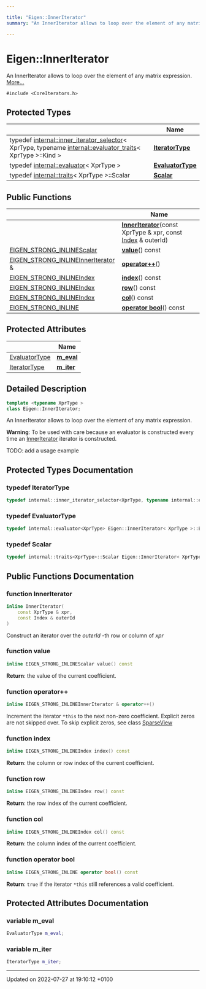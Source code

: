 ```yaml
---

title: "Eigen::InnerIterator"
summary: "An InnerIterator allows to loop over the element of any matrix expression. "

---
```


# Eigen::InnerIterator



An InnerIterator allows to loop over the element of any matrix expression.  [More...](#detailed-description)


`#include <CoreIterators.h>`

## Protected Types

|                | Name           |
| -------------- | -------------- |
| typedef <a href="http://example.org/classes/classeigen_1_1internal_1_1inner__iterator__selector/">internal::inner_iterator_selector</a>< XprType, typename <a href="http://example.org/classes/structeigen_1_1internal_1_1evaluator__traits/">internal::evaluator_traits</a>< XprType >::Kind > | **[IteratorType](http://example.org/classes/classeigen_1_1inneriterator/#typedef-iteratortype)**  |
| typedef <a href="http://example.org/classes/structeigen_1_1internal_1_1evaluator/">internal::evaluator</a>< XprType > | **[EvaluatorType](http://example.org/classes/classeigen_1_1inneriterator/#typedef-evaluatortype)**  |
| typedef <a href="http://example.org/classes/structeigen_1_1internal_1_1traits/">internal::traits</a>< XprType >::Scalar | **[Scalar](http://example.org/classes/classeigen_1_1inneriterator/#typedef-scalar)**  |

## Public Functions

|                | Name           |
| -------------- | -------------- |
| | **[InnerIterator](http://example.org/classes/classeigen_1_1inneriterator/#function-inneriterator)**(const XprType & xpr, const <a href="http://example.org/namespaces/namespaceeigen/#typedef-index">Index</a> & outerId) |
| <a href="http://example.org/files/macros_8h/#define-eigen-strong-inline">EIGEN_STRONG_INLINE</a><a href="http://example.org/classes/classeigen_1_1inneriterator/#typedef-scalar">Scalar</a> | **[value](http://example.org/classes/classeigen_1_1inneriterator/#function-value)**() const |
| <a href="http://example.org/files/macros_8h/#define-eigen-strong-inline">EIGEN_STRONG_INLINE</a><a href="http://example.org/classes/classeigen_1_1inneriterator/">InnerIterator</a> & | **[operator++](http://example.org/classes/classeigen_1_1inneriterator/#function-operator++)**() |
| <a href="http://example.org/files/macros_8h/#define-eigen-strong-inline">EIGEN_STRONG_INLINE</a><a href="http://example.org/namespaces/namespaceeigen/#typedef-index">Index</a> | **[index](http://example.org/classes/classeigen_1_1inneriterator/#function-index)**() const |
| <a href="http://example.org/files/macros_8h/#define-eigen-strong-inline">EIGEN_STRONG_INLINE</a><a href="http://example.org/namespaces/namespaceeigen/#typedef-index">Index</a> | **[row](http://example.org/classes/classeigen_1_1inneriterator/#function-row)**() const |
| <a href="http://example.org/files/macros_8h/#define-eigen-strong-inline">EIGEN_STRONG_INLINE</a><a href="http://example.org/namespaces/namespaceeigen/#typedef-index">Index</a> | **[col](http://example.org/classes/classeigen_1_1inneriterator/#function-col)**() const |
| <a href="http://example.org/files/macros_8h/#define-eigen-strong-inline">EIGEN_STRONG_INLINE</a> | **[operator bool](http://example.org/classes/classeigen_1_1inneriterator/#function-operator-bool)**() const |

## Protected Attributes

|                | Name           |
| -------------- | -------------- |
| <a href="http://example.org/classes/classeigen_1_1inneriterator/#typedef-evaluatortype">EvaluatorType</a> | **[m_eval](http://example.org/classes/classeigen_1_1inneriterator/#variable-m-eval)**  |
| <a href="http://example.org/classes/classeigen_1_1inneriterator/#typedef-iteratortype">IteratorType</a> | **[m_iter](http://example.org/classes/classeigen_1_1inneriterator/#variable-m-iter)**  |

## Detailed Description

```cpp
template <typename XprType >
class Eigen::InnerIterator;
```

An InnerIterator allows to loop over the element of any matrix expression. 

**Warning**: To be used with care because an evaluator is constructed every time an <a href="http://example.org/classes/classeigen_1_1inneriterator/">InnerIterator</a> iterator is constructed.


TODO: add a usage example 

## Protected Types Documentation

### typedef IteratorType

```cpp
typedef internal::inner_iterator_selector<XprType, typename internal::evaluator_traits<XprType>::Kind> Eigen::InnerIterator< XprType >::IteratorType;
```


### typedef EvaluatorType

```cpp
typedef internal::evaluator<XprType> Eigen::InnerIterator< XprType >::EvaluatorType;
```


### typedef Scalar

```cpp
typedef internal::traits<XprType>::Scalar Eigen::InnerIterator< XprType >::Scalar;
```


## Public Functions Documentation

### function InnerIterator

```cpp
inline InnerIterator(
    const XprType & xpr,
    const Index & outerId
)
```


Construct an iterator over the _outerId_ -th row or column of _xpr_


### function value

```cpp
inline EIGEN_STRONG_INLINEScalar value() const
```


**Return**: the value of the current coefficient. 

### function operator++

```cpp
inline EIGEN_STRONG_INLINEInnerIterator & operator++()
```


Increment the iterator <code>&#42;this</code> to the next non-zero coefficient. Explicit zeros are not skipped over. To skip explicit zeros, see class <a href="http://example.org/classes/classeigen_1_1sparseview/">SparseView</a>


### function index

```cpp
inline EIGEN_STRONG_INLINEIndex index() const
```


**Return**: the column or row index of the current coefficient. 

### function row

```cpp
inline EIGEN_STRONG_INLINEIndex row() const
```


**Return**: the row index of the current coefficient. 

### function col

```cpp
inline EIGEN_STRONG_INLINEIndex col() const
```


**Return**: the column index of the current coefficient. 

### function operator bool

```cpp
inline EIGEN_STRONG_INLINE operator bool() const
```


**Return**: <code>true</code> if the iterator <code>&#42;this</code> still references a valid coefficient. 

## Protected Attributes Documentation

### variable m_eval

```cpp
EvaluatorType m_eval;
```


### variable m_iter

```cpp
IteratorType m_iter;
```


-------------------------------

Updated on 2022-07-27 at 19:10:12 +0100